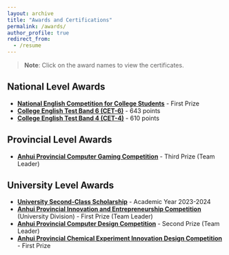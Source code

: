 ```yaml
---
layout: archive
title: "Awards and Certifications"
permalink: /awards/
author_profile: true
redirect_from:
  - /resume
---
```


> **Note**: Click on the award names to view the certificates.

## National Level Awards

* [**National English Competition for College Students**](/images/awards/neccs.png) - First Prize
* [**College English Test Band 6 (CET-6)**](/images/awards/cet6.png) - 643 points
* [**College English Test Band 4 (CET-4)**](/images/awards/cet4.png) - 610 points

## Provincial Level Awards

* [**Anhui Provincial Computer Gaming Competition**](/images/awards/gaming.jpg) - Third Prize (Team Leader)

## University Level Awards

* [**University Second-Class Scholarship**](/images/awards/scholarship.jpg) - Academic Year 2023-2024
* [**Anhui Provincial Innovation and Entrepreneurship Competition**](/images/awards/innovation.jpg) (University Division) - First Prize (Team Leader)
* [**Anhui Provincial Computer Design Competition**](/images/awards/design.png) - Second Prize (Team Leader)
* [**Anhui Provincial Chemical Experiment Innovation Design Competition**](/images/awards/chemistry.jpg) - First Prize